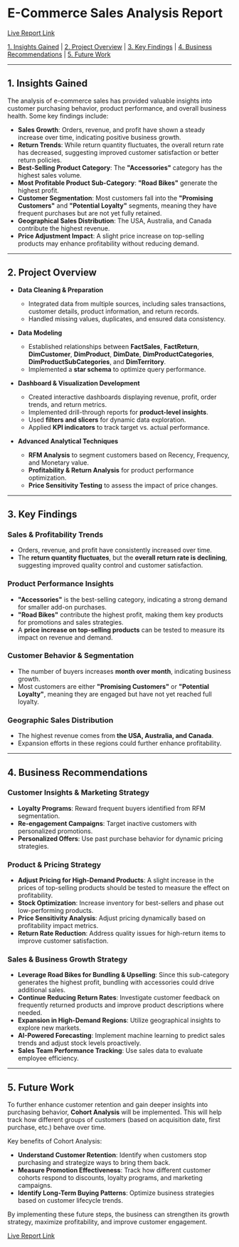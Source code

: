 # **E-Commerce Sales Analysis Report**  

[Live Report Link](https://app.powerbi.com/view?r=eyJrIjoiMjg1ZTEzZWMtN2VjOS00NGM0LWJlNGItMjQ1ZWY0ZTM1YzBkIiwidCI6ImY5YWU1ZTMxLTQyMzYtNGZmNi05NWMwLTEyMzUxNDhmMTExMSIsImMiOjEwfQ%3D%3D)

[1. Insights Gained](##insights-gained) | [2. Project Overview](##project-overview) | [3. Key Findings](##key-findings) | [4. Business Recommendations](##business-recommendations) | [5. Future Work](##future-work)  

---

## **1. Insights Gained**  

The analysis of e-commerce sales has provided valuable insights into customer purchasing behavior, product performance, and overall business health. Some key findings include:  

- **Sales Growth**: Orders, revenue, and profit have shown a steady increase over time, indicating positive business growth.  
- **Return Trends**: While return quantity fluctuates, the overall return rate has decreased, suggesting improved customer satisfaction or better return policies.  
- **Best-Selling Product Category**: The **"Accessories"** category has the highest sales volume.  
- **Most Profitable Product Sub-Category**: **"Road Bikes"** generate the highest profit.  
- **Customer Segmentation**: Most customers fall into the **"Promising Customers"** and **"Potential Loyalty"** segments, meaning they have frequent purchases but are not yet fully retained.  
- **Geographical Sales Distribution**: The USA, Australia, and Canada contribute the highest revenue.  
- **Price Adjustment Impact**: A slight price increase on top-selling products may enhance profitability without reducing demand.  

---

## **2. Project Overview**  
 
- **Data Cleaning & Preparation**  
  - Integrated data from multiple sources, including sales transactions, customer details, product information, and return records.  
  - Handled missing values, duplicates, and ensured data consistency.  

- **Data Modeling**  
  - Established relationships between **FactSales**, **FactReturn**, **DimCustomer**, **DimProduct**, **DimDate**, **DimProductCategories**, **DimProductSubCategories**, and **DimTerritory**.  
  - Implemented a **star schema** to optimize query performance.  

- **Dashboard & Visualization Development**  
  - Created interactive dashboards displaying revenue, profit, order trends, and return metrics.  
  - Implemented drill-through reports for **product-level insights**.  
  - Used **filters and slicers** for dynamic data exploration.  
  - Applied **KPI indicators** to track target vs. actual performance.  

- **Advanced Analytical Techniques**  
  - **RFM Analysis** to segment customers based on Recency, Frequency, and Monetary value.  
  - **Profitability & Return Analysis** for product performance optimization.  
  - **Price Sensitivity Testing** to assess the impact of price changes.  

---

## **3. Key Findings**  

### **Sales & Profitability Trends**  
- Orders, revenue, and profit have consistently increased over time.  
- The **return quantity fluctuates**, but the **overall return rate is declining**, suggesting improved quality control and customer satisfaction.  

### **Product Performance Insights**  
- **"Accessories"** is the best-selling category, indicating a strong demand for smaller add-on purchases.  
- **"Road Bikes"** contribute the highest profit, making them key products for promotions and sales strategies.  
- A **price increase on top-selling products** can be tested to measure its impact on revenue and demand.  

### **Customer Behavior & Segmentation**  
- The number of buyers increases **month over month**, indicating business growth.  
- Most customers are either **"Promising Customers"** or **"Potential Loyalty"**, meaning they are engaged but have not yet reached full loyalty.  

### **Geographic Sales Distribution**  
- The highest revenue comes from **the USA, Australia, and Canada**.  
- Expansion efforts in these regions could further enhance profitability.  

---

## **4. Business Recommendations**  

### **Customer Insights & Marketing Strategy**  
- **Loyalty Programs**: Reward frequent buyers identified from RFM segmentation.  
- **Re-engagement Campaigns**: Target inactive customers with personalized promotions.  
- **Personalized Offers**: Use past purchase behavior for dynamic pricing strategies.  

### **Product & Pricing Strategy**  
- **Adjust Pricing for High-Demand Products**: A slight increase in the prices of top-selling products should be tested to measure the effect on profitability.  
- **Stock Optimization**: Increase inventory for best-sellers and phase out low-performing products.  
- **Price Sensitivity Analysis**: Adjust pricing dynamically based on profitability impact metrics.  
- **Return Rate Reduction**: Address quality issues for high-return items to improve customer satisfaction.  

### **Sales & Business Growth Strategy**  
- **Leverage Road Bikes for Bundling & Upselling**: Since this sub-category generates the highest profit, bundling with accessories could drive additional sales.  
- **Continue Reducing Return Rates**: Investigate customer feedback on frequently returned products and improve product descriptions where needed.  
- **Expansion in High-Demand Regions**: Utilize geographical insights to explore new markets.  
- **AI-Powered Forecasting**: Implement machine learning to predict sales trends and adjust stock levels proactively.  
- **Sales Team Performance Tracking**: Use sales data to evaluate employee efficiency.  

---

## **5. Future Work**  

To further enhance customer retention and gain deeper insights into purchasing behavior, **Cohort Analysis** will be implemented. This will help track how different groups of customers (based on acquisition date, first purchase, etc.) behave over time.  

Key benefits of Cohort Analysis:  
- **Understand Customer Retention**: Identify when customers stop purchasing and strategize ways to bring them back.  
- **Measure Promotion Effectiveness**: Track how different customer cohorts respond to discounts, loyalty programs, and marketing campaigns.  
- **Identify Long-Term Buying Patterns**: Optimize business strategies based on customer lifecycle trends.  

By implementing these future steps, the business can strengthen its growth strategy, maximize profitability, and improve customer engagement.  

[Live Report Link](https://app.powerbi.com/view?r=eyJrIjoiMjg1ZTEzZWMtN2VjOS00NGM0LWJlNGItMjQ1ZWY0ZTM1YzBkIiwidCI6ImY5YWU1ZTMxLTQyMzYtNGZmNi05NWMwLTEyMzUxNDhmMTExMSIsImMiOjEwfQ%3D%3D)

